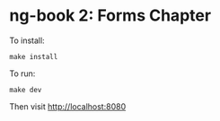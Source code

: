 # ng-book 2: Forms Chapter

To install:

    make install

To run:

    make dev

Then visit [http://localhost:8080](http://localhost:8080)
